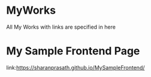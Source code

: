 # MyWorks
All My Works with links are specified in here
# My Sample Frontend Page
link:https://sharanprasath.github.io/MySampleFrontend/
